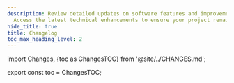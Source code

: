 ```yaml
---
description: Review detailed updates on software features and improvements.
  Access the latest technical enhancements to ensure your project remains current.
hide_title: true
title: Changelog
toc_max_heading_level: 2
---
```

import Changes, {toc as ChangesTOC} from '@site/../CHANGES.md';

<Changes />

export const toc = ChangesTOC;
